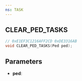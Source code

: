 ```yaml
---
ns: TASK
---
```

## CLEAR_PED_TASKS

```c
// 0xE1EF3C1216AFF2CD 0xDE3316AB
void CLEAR_PED_TASKS(Ped ped);
```


## Parameters
* **ped**: 

